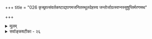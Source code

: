 +++
title = "026 कृच्छ्रात्संवर्तकष्टाद्यपगमजनितस्थूलदेहस्य जन्तोर्जाग्रत्स्वप्नस्सुषुप्तिर्मरणमथ"

+++
<details><summary>मूलम्</summary>

कृच्छ्रात्संवर्तकष्टाद्यपगमजनितस्थूलदेहस्य जन्तोर्जाग्रत्स्वप्नस्सुषुप्तिर्मरणमथ मृतेरर्धसंपद्दशास्स्युः ।  
सर्वं दुःखान्धकारस्थगितमिह सुखं त्वत्र खद्योतकल्पं त्यक्त्वा शुद्धाशयास्तन्निरवधिकसुखां निर्विविक्षन्ति मुक्तिम् ॥ २६ ॥
</details>

<details><summary>सर्वाङ्कषटीका - २६</summary>

'कथं भविता ? " इति जिज्ञासोरुत्तरमाह- कृच्छ्रादित्यादि । मुमुक्षुत्वं प्रति प्रथमम् आत्मव्यतिरिक्त- विषयेषु वैराग्यमावश्यकम्। एतच्च ‘जन्ममृत्युजराव्याधिदुःखदोषानुदर्शनम्' (गी. 13-8) इत्याद्युक्तक्रमेण, संसारस्य दुःखमयत्वज्ञानसाध्यम् । एतदेवात्रोपपाद्यते । **संवर्तः** = प्रलयः । प्रलयकाले हि सर्वेषामपि कारणे परब्रह्मणि लयादसत्कल्पता । जीवानामपि धर्मभूतज्ञानस्य सर्वथा संकोचात्, करणकलेबराद्यभावाच जीवा जडतुल्या वर्तन्ते । अतः जीवेभ्यः करणकलेबरदानेन, ते साधनम् कर्तुं प्रभवेयुरित्युद्देशेनैव पुनः जगतः सृष्टिः । तदुक्तमाचार्यवर्यैः ‘अचिदविशिष्टान् प्रलये जन्तूनवलोक्य जातनिर्वेदा । करणकलेवरयोगं वितरसि वृषशैलनाथकरुणे! त्वम्' (दया. श. 21) इति । भगवतः 'समोऽहं सर्वभूतेषु' (गी. 9-29) इति सर्वसमत्वात् 'करुणे' इति भगवत्करुणायास्संबोधनम् । संवर्तकष्टाद्यपगमेन जनितः स्थूलदेहः यस्य सः, तादृशस्य **जन्तोः** = प्राणिसामान्यस्य, जाग्रदाद्यवस्थाः स्युः इत्यन्वयः । ' कृच्छ्रात्' इति कथञ्चिदित्यर्थे । अस्य 'जनित' इत्यनेनान्वयः । सूक्ष्मदेहस्य यावत्संसारमनुवृत्तेरवर्जनीयत्वात्, प्रलयेऽपि तस्यानपगमात् 'स्थूलदेहस्य' इत्युक्तिः । बहुतरकेशेनैव मानवशरीरप्राप्त्या तथोक्तिः ॥ 

एवं शरीरप्राप्तिमात्रेणापि न निस्तारः । पुनरपि केशान्तराणि समुद्रतरङ्गवदविच्छिन्नानि भवेयुरेवेति प्रतिपादयति – जाग्रदित्यादिना । जाग्रत्, स्वप्न, सुषुप्तिः, अथ मरणम्, मध्ये मृतेः अर्धसंपद्दशाः मरणा- वस्थाया अर्धगुणसंपत्त्या मूर्च्छावस्था अनेनोच्यते । मूर्च्छावस्थायां अनेकविभागसद्भावसूचनाय बहुवचनम् ॥ 



मूर्च्छावस्था 'मुग्धेऽर्धसंपत्तिः' ( ब्र. सू. 3-2-10) मरणवस्थायामर्धावस्था इत्यभिहिता । 'वाङ्गनसि संपद्यते मनः प्राणे प्राणस्तेजसि तेजः परस्यां देवतायाम्' इत्यादिना मरणावस्थाभिहिता । जाग्रत्स्वप्न- सुषुप्तितुरीयरूपासु मानवावस्थासु तुरीयावस्थाव्यतिरिक्ताः सर्वा अपि त्याज्या इत्याह- सर्वमित्यादिना । पूर्वोक्तं सर्वम् **दुःखान्धकारस्थगितम्** = दुःखरूपो योऽन्धकारः, तेन व्याप्तम् । पुरोगमनविरोधित्वात्,तत्त्वमुक्ताकलापः 

[[214]] 

अन्धकारस्य दुःखत्वेन रूपणम् । एवमपि सांसारिकसुखे सुखत्वमेव नास्ति, दुःख एव सुखत्वभ्रम इति बौद्धोक्तं न समीचीनमिति बोधनार्थम् - सुखं त्वत्र खद्योतकल्पम् इत्युक्तम् । 'सर्वं दुःखम्, दुःखम्' इति बुद्धेनोपदिष्टत्वात्, संसारेऽस्मिन् सुखमेव नास्तीति बौद्धा वदन्ति । तन्न युक्तम् । यत्र कुत्रचित् सुखत्वपरिचय एव यदि न भवेत्, तर्हि दुःखे सुखत्वभ्रमो वा कथं भवेत् । ' एतस्यैवानन्दस्यान्यानि भूतानि मात्रामुपजीवन्ति' (बृ.6-3-32 ) इति श्रुत्याऽऽनन्दानुभवस्सर्वोऽपि आनन्दमयात्मानुभवस्य लेश एवेति, अस्ति संसारेऽपि सुखलेशः । अत एवात्रापि सुखं ' खद्योतकल्पम्' इत्युक्तम् । अतः संसारे सुखानुभव एव नास्तीति न, किन्तु अल्पे सुखे महत्वभ्रमः, अस्थिरे सुखे स्थिरत्वभ्रमः इत्येव वक्तव्यम् । एतदपि जनानां सत्त्वपरीक्षार्थम्। सांसारिकसुखस्याल्पत्वात् दुःखसमानाधिकरणत्वाच्च तस्य त्यागः; न तु तत्र दुःखत्वज्ञानात् । 'दुःखमेव सर्वं विवेकिनः' (यो. सू. 2-15) इत्येतदपि 'भोगा दुःखयोनय एव' (गी. 5-23 ) इति रीत्या वैराग्यार्थम्। अत एव तत्र 'विवेकिनः' इत्युक्तम् । बुद्धवाक्यमपि एतदभिप्रायकमेवेत्यर्थः । **तत्** = तस्मात् एतादृशमल्प- सुखं त्यक्त्वा **शुद्धाशयाः** = निर्मलमनसः निरवधिकसुखाम् ' स एको ब्रह्मण आनन्दः । श्रोत्रियस्य चाकामहतस्य' ( तै. आ.) इति श्रुतिसिद्धनिरतिशयानन्दरूपां मुक्तिं **निर्विविक्षन्ति** = प्राप्तुमिच्छन्ति ॥ 

तुरीयावस्थायाः संसारिणामसंभवात्, तस्या दुःखरूपत्वाभावाच्च नात्र तस्या गणना । जाग्रत्स्वप्नसुषुप्तितुरीयावस्था : माण्डूक्योपनिषदि वर्णिताः । तत्र जाग्रदवस्था तु प्रसिद्धा । सा च बाह्यान्तरसमन्वयरूपा । बाह्यं तु घटादि, आन्तरं तु तस्यैव विज्ञानात्मत्वम् । उभयोरेकरूपतैव जाग्रदि- त्युच्यते । अत एवात्र 'बहिः प्रज्ञः ' ( माण्डूक्य. 2-1 ) इत्यभिधानम् । स्वप्नस्तु अन्तःप्रज्ञावस्था, यतः बाह्यस्याभावेऽपि आन्तरं विज्ञानात्मकं वस्त्वनुभूयते । विज्ञानस्य सत्यत्वेन तदात्मकस्यान्तरस्यापि सत्यत्वात्, स्वप्नस्य सत्यत्वमुच्यते । आन्तरस्य आन्तरत्वेनाज्ञानात्, बाह्यत्वेन ज्ञानाच्च तद्विषये जाग्रदवस्थादृष्ट्या - न्यथाख्यात्या स्वप्नस्य भ्रमत्वव्यवहारः । स्वप्नकाले तु सत्यत्वमेव तस्य । स्वप्नस्य सत्यत्वप्रतिपादनमात्रेण स्वप्नः सर्वोऽपि सत्य एवेति केचन मन्येरन् । तन्न; जगतः सत्यत्वाङ्गीकारेऽपि शुक्तिरजतादीनामपि सत्यत्वमिति यथा नार्थः, तथैव स्वप्नेऽपि वातपित्तादिदोषमूलकानां मिथ्यात्वमेव । दोषमूलकत्वरहितानामेव दिव्यानां सत्यत्वम् ॥ 

BISTE 

ननु तर्हि स्वप्नानुभवस्य यदि सत्यत्वम्, तर्हि तद्विषयाणामपि सत्यत्वमावश्यकम्; अन्यथा हि ज्ञानम् अयथार्थं स्यात् इति चेत्; सत्यम्, स्वाप्ना अर्था अपि सत्या एव । तर्हि समनन्तरमेव प्रबोधे बाधः दृश्यते किल - 'स्वप्ने दृष्टो धनागमो मिथ्या' इत्यनुभवादिति चेत्; स्वप्नकाले तादृशबाधादर्शनात्, स्वप्नप्रपञ्चस्य जाग्रत्प्रपञ्चस्य च परस्परमत्यन्तभिन्नत्वात् । जाग्रत्कालिकबाधेन स्वाप्नकालिकपदार्थानां मिथ्यात्वासंभवात् । अन्यथा तुरीयावस्थायां जातस्य देवतासाक्षात्कारादेः जाग्रत्कालेऽननुभवात् तेषामपि मिथ्यात्वप्रसङ्गात् । मिथ्याभूतस्वप्नस्यापि सत्त्वात् जाग्रत्पदार्थविलक्षणत्वाच्च मिथ्यात्वव्यवहारोपपत्तेः । अतः स्वाप्नपदार्थाः सत्या एव । तर्हि ते पदार्थाः केन कुत्र निर्मिताः ? इति चेत्, अद्भुतशक्तियुक्तेन परमात्मनैव ते तत्कालमात्रावस्थायित्वेन तन्मात्रानुभाव्यत्वेन च सृज्यन्ते । स्थानञ्च तेषां शरीरान्तरेवेत्यादिकं तु पूर्वमेवोक्तम् 

[[215]] 

 

( श्लो. 13 ) । ननु 'बहिष्कुलायादमृतश्चरित्वा' (बृ.6-3-12 ) इति शरीराद्बहिर्गमनं श्रूयते । तत्कथं शरीरान्तरिति ? स्थूलशरीरस्याकार्यकारित्वात्तथोक्तिः । केचित् 'इव' पदयोजनया व्यख्यान्ति । अथवा 'बहिष्कुलायात्' इति समस्तं पदम् । बाह्यशरीरविलक्षणं शरीरान्तरं स्वीकृत्येत्यर्थः । अत एवेदं शरीरं न शवं भवति । यथाश्रुतार्थे का हानिरिति चेत्, जीवस्यैवायोगिनः शरीरत्यागे शरीरस्य शवत्वापत्तेः । श्रुतिविरोधाच्च । शरीरान्तस्तावद्विशालं स्थानं नास्त्येव किलेति चेत्; तेषां पदार्थानां जाग्रत्कालिकपदार्थवद्भौति- कत्वाभावेन तेषां विज्ञानरूपत्वात्, तावद्विशालस्थानानपेक्षणात् । भगवता दिव्यप्रभावेन सृष्टत्वात् । अन्यथा मार्कण्डेयेन श्रीकृष्णस्यान्तर्दृष्टस्य विश्वरूपस्यापि मिथ्यात्वप्रसङ्गात् । ते किमुपादानकाः ? इति चेत्, जीवस्वरूपानुबन्धिविज्ञानोपादानकाः, अत एव सप्रतिघत्वाद्यभावः, तत्तज्जीवमात्रानुभाव्यत्वञ्च । एवमत्यार्श्व- रूपत्वादेव स्वाप्नपदार्थानां मायारूपत्वमुक्तम् ' मायामात्रं तु' (ब्र. सू. 3-2-3 ) इति । 'माया' पदस्य मिथ्यापर्यात्वं नास्तीत्यग्रे (नायक - 8) निरूपयिष्यते । सर्वेन्द्रियाणां बुद्धेश्च व्यापारो जाग्रदवस्थायाम् । बाह्मेन्द्रियोपरतिः स्वप्ने । मनस्तु व्यापृणोति । 'मनसैतान् कामान् पश्यन् रमते' (छा-8-12-5) इति श्रुतिः। मनसोऽप्युपरतिः, अत एव बुद्धेरप्यसत्कल्पावस्था सुषुप्तौ । 'सता सौम्य तदा संपन्नो भवति स्वमपीतो भवति तस्मादेनं स्वपितीत्याचक्षते' (छां. 6-8-1) इति श्रुतिः । एवञ्च परमात्मनाऽविभक्तावस्थापन्नो भवति जीवः सुषुप्तौ । सुषुप्तौ, मूर्छायाम् मरणे मुक्तौ च जीवस्य परमात्मनि लयेऽपि परमात्मनि संपत्तेस्तारतम्यादवस्थानां वैलक्षण्यम्। उत्तरोत्तरावस्थासु संपत्तेर्गहनता ज्ञेया । एतेषां विस्तरः सन्ध्याद्यधिकरणेषु द्रष्टव्यः । तुरीयावस्था तु उक्तत्रितयविलक्षणा बुद्ध्यतीता विशुद्धज्ञानविज्ञानमयी, यस्यामवस्थायामेव देवदर्शनादिकं आत्मदर्शनं वा भवति उपचितपुण्यविशेषाणां मानुषाणाम् । जाग्रदादिचतसृष्वप्यवस्थासु जाग्रदाद्यवान्तरभेदा अपि सन्ति । जाग्रज्जाग्रत्, जाग्रत्स्वप्नः, जाग्रत्सुषुप्तिः, जाग्रत्तुरीय इत्येवमादि प्रत्येकं विस्तरो ज्ञेयः ॥ 

ननु संसारस्य त्याज्यत्वे सिद्धे, तस्य दुःखरूपत्वस्थापने, दुःखमिश्रत्वस्थापने वा किमर्थमेतावान् प्रयासः प्रर्दश्यत इति चेत्, प्रथमं प्रयोजनं सर्वत्र यथावस्थितवस्तुस्वरूपयाथात्म्यज्ञानसंपादनस्यावश्यकत्व- प्रदर्शनमेकं फलम् । तेन च द्वंद्वक्षयो महान् लाभः। वस्तुतो जगतो भगवद्विभूतिरूपत्वज्ञानेन भगवद्वै- भवानुसन्धानोपयोगित्वं द्वितीयं महत् फलम् ॥ 

। 

'एतां विभूतिं योगं च मम यो वेत्ति तत्त्वतः । सोऽविकम्प्येन योगेन युज्यते नात्र संशयः ॥ " (गी. 10-7) इति ह्याह सः । शिष्टं पूर्वमेव (जड.70) प्रतिपादितम् ॥ 

इतोऽपि यदि वैशद्यं वत्स त्वं वाञ्छसे सदा । शुकवाक्यामृतं सम्यक् पिब सर्वार्थदं नृणाम् ॥ नान्या गतिर्योगमार्गाद्योगेश्वरकृपाप्तये । स ह्यस्मान्मोचयेन्नूनं बन्धादुर्वारुकं यथा ॥ २६ ॥
</details>
